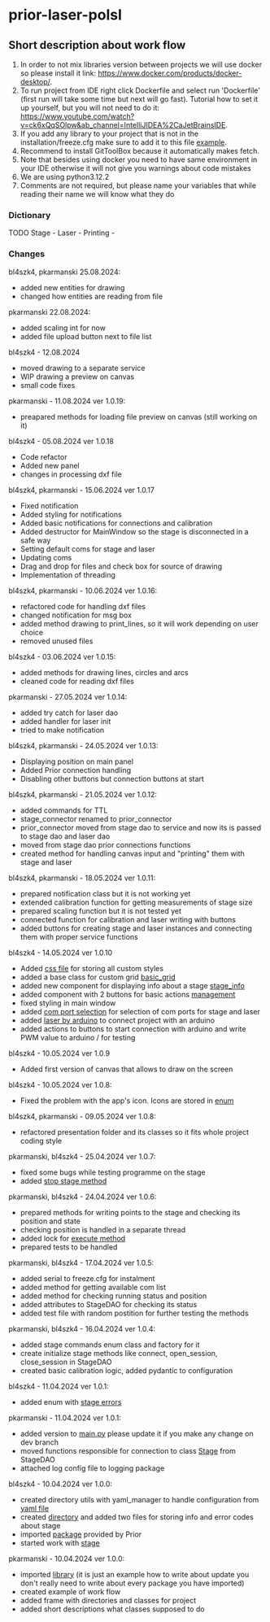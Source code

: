 # prior-laser-polsl

## Short description about work flow
1. In order to not mix libraries version between projects we will use docker so please install it link: https://www.docker.com/products/docker-desktop/.
2. To run project from IDE right click Dockerfile and select run 'Dockerfile' (first run will take some time but next will go fast). Tutorial how to set it up yourself, but you will not need to do it: https://www.youtube.com/watch?v=ck6xQqSOlpw&ab_channel=IntelliJIDEA%2CaJetBrainsIDE.
3. If you add any library to your project that is not in the installation/freeze.cfg make sure to add it to this file [example](installation/freeze.cfg:1).
4. Recommend to install GitToolBox because it automatically makes fetch. 
5. Note that besides using docker you need to have same environment in your IDE otherwise it will not give you warnings about code mistakes
6. We are using python3.12.2
7. Comments are not required, but please name your variables that while reading their name we will know what they do


### Dictionary
TODO
Stage - 
Laser - 
Printing -


### Changes
bl4szk4, pkarmanski 25.08.2024:
- added new entities for drawing
- changed how entities are reading from file

pkarmanski 22.08.2024:
- added scaling int for now
- added file upload button next to file list

bl4szk4 - 12.08.2024
- moved drawing to a separate service
- WIP drawing a preview on canvas
- small code fixes

pkarmanski - 11.08.2024 ver 1.0.19:
- preapared methods for loading file preview on canvas (still working on it)

bl4szk4 - 05.08.2024 ver 1.0.18
- Code refactor
- Added new panel
- changes in processing dxf file

bl4szk4, pkarmanski - 15.06.2024 ver 1.0.17
- Fixed notification
- Added styling for notifications
- Added basic notifications for connections and calibration
- Added destructor for MainWindow so the stage is disconnected in a safe way
- Setting default coms for stage and laser
- Updating coms
- Drag and drop for files and check box for source of drawing
- Implementation of threading

bl4szk4, pkarmanski - 10.06.2024 ver 1.0.16:
- refactored code for handling dxf files
- changed notification for msg box
- added method drawing to print_lines, so it will work depending on user choice
- removed unused files

bl4szk4 - 03.06.2024 ver 1.0.15:
- added methods for drawing lines, circles and arcs
- cleaned code for reading dxf files

pkarmanski - 27.05.2024 ver 1.0.14:
- added try catch for laser dao
- added handler for laser init
- tried to make notification

bl4szk4, pkarmanski - 24.05.2024 ver 1.0.13:
- Displaying position on main panel
- Added Prior connection handling
- Disabling other buttons but connection buttons at start

bl4szk4, pkarmanski - 21.05.2024 ver 1.0.12:
- added commands for TTL
- stage_connector renamed to prior_connector
- prior_connector moved from stage dao to service and now its is passed to stage dao and laser dao
- moved from stage dao prior connections functions
- created method for handling canvas input and "printing" them with stage and laser

bl4szk4, pkarmanski - 18.05.2024 ver 1.0.11:
- prepared notification class but it is not working yet
- extended calibration function for getting measurements of stage size
- prepared scaling function but it is not tested yet
- connected function for calibration and laser writing with buttons
- added buttons for creating stage and laser instances and connecting them with proper service functions

bl4szk4 - 14.05.2024 ver 1.0.10
- Added [css file](app/presentation/styling/main.css) for storing all custom styles
- added a base class for custom grid [basic_grid](app/presentation/components/basic_grid.py)
- added new component for displaying info about a stage [stage_info](app/presentation/components/stage_info_grid.py)
- added component with 2 buttons for basic actions [management](app/presentation/components/stage_management_grid.py)
- fixed styling in main window
- added [com port selection](app/presentation/components/com_port_grid.py) for selection of com ports for stage and laser
- added [laser by arduino](app/laser/laser_connector.py) to connect project with an arduino
- added actions to buttons to start connection with arduino and write PWM value to arduino / for testing

bl4szk4 - 10.05.2024 ver 1.0.9
- Added first version of canvas that allows to draw on the screen

bl4szk4 - 10.05.2024 ver 1.0.8:
- Fixed the problem with the app's icon. Icons are stored in [enum](app/presentation/icons/icons.py)

bl4szk4, pkarmanski - 09.05.2024 ver 1.0.8:
- refactored presentation folder and its classes so it fits whole project coding style

pkarmanski, bl4szk4 - 25.04.2024 ver 1.0.7:
- fixed some bugs while testing programme on the stage
- added [stop stage method](app/stage/daos/stage_dao.py)

pkarmanski, bl4szk4 - 24.04.2024 ver 1.0.6:
- prepared methods for writing points to the stage and checking its position and state
- checking position is handled in a separate thread
- added lock for [execute method](app/stage/daos/stage_connector.py)
- prepared tests to be handled

pkarmanski, bl4szk4 - 17.04.2024 ver 1.0.5:
- added serial to freeze.cfg for instalment
- added method for getting available com list
- added method for checking running status and position
- added attributes to StageDAO for checking its status
- added test file with random postition for further testing the methods

pkarmanski, bl4szk4 - 16.04.2024 ver 1.0.4:
- added stage commands enum class and factory for it
- create initialize stage methods like connect, open_session, close_session in StageDAO
- created basic calibration logic, added pydantic to configuration

bl4szk4 - 11.04.2024 ver 1.0.1:
- added enum with [stage errors](app/stage/enums/error_codes.py)

pkarmanski - 11.04.2024 ver 1.0.1:
- added version to [main.py](main.py:3) please update it if you make any change on dev branch
- moved functions responsible for connection to class [Stage](app/stage/daos/stage/stage.py:9) from StageDAO
- attached log config file to logging package

bl4szk4 - 10.04.2024 ver 1.0.0:
- created directory utils with yaml_manager to handle configuration from [yaml file](config.yaml)
- created [directory](app/messages) and added two files for storing info and error codes about stage
- imported [package](app/stage/x64) provided by Prior
- started work with [stage](app/stage/daos/stage_dao.py)

pkarmanski - 10.04.2024 ver 1.0.0:
- imported [library](main.py:1) (it is just an example how to write about update you don't really need to write about every package you have imported)
- created example of work flow
- added frame with directories and classes for project
- added short descriptions what classes supposed to do



